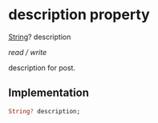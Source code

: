 


# description property







[String](https://api.flutter.dev/flutter/dart-core/String-class.html)? description
  
_<span class="feature">read / write</span>_



<p>description for post.</p>



## Implementation

```dart
String? description;
```







